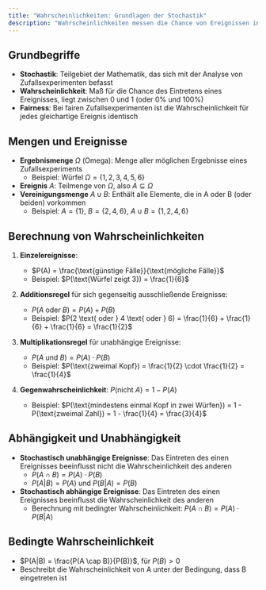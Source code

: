 ```yaml
---
title: "Wahrscheinlichkeiten: Grundlagen der Stochastik"
description: "Wahrscheinlichkeiten messen die Chance von Ereignissen in Zufallsexperimenten. Regeln wie Addition und Multiplikation helfen bei Berechnungen, abhängig von Unabhängigkeit oder Bedingungen."
---
```


## Grundbegriffe

- **Stochastik**: Teilgebiet der Mathematik, das sich mit der Analyse von Zufallsexperimenten befasst
- **Wahrscheinlichkeit**: Maß für die Chance des Eintretens eines Ereignisses, liegt zwischen 0 und 1 (oder 0% und 100%)
- **Fairness**: Bei fairen Zufallsexperimenten ist die Wahrscheinlichkeit für jedes gleichartige Ereignis identisch

## Mengen und Ereignisse

- **Ergebnismenge** $\Omega$ (Omega): Menge aller möglichen Ergebnisse eines Zufallsexperiments
  - Beispiel: Würfel $\Omega = \{1,2,3,4,5,6\}$
- **Ereignis** $A$: Teilmenge von $\Omega$, also $A \subseteq \Omega$
- **Vereinigungsmenge** $A \cup B$: Enthält alle Elemente, die in A oder B (oder beiden) vorkommen
  - Beispiel: $A = \{1\}$, $B = \{2,4,6\}$, $A \cup B = \{1,2,4,6\}$

## Berechnung von Wahrscheinlichkeiten

1. **Einzelereignisse**: 
	- $P(A) = \frac{\text{günstige Fälle}}{\text{mögliche Fälle}}$
	- Beispiel: $P(\text{Würfel zeigt 3}) = \frac{1}{6}$

3. **Additionsregel** für sich gegenseitig ausschließende Ereignisse:
	- $P(A \text{ oder } B) = P(A) + P(B)$
	- Beispiel: $P(2 \text{ oder } 4 \text{ oder } 6) = \frac{1}{6} + \frac{1}{6} + \frac{1}{6} = \frac{1}{2}$

4. **Multiplikationsregel** für unabhängige Ereignisse:
	- $P(A \text{ und } B) = P(A) \cdot P(B)$
	- Beispiel: $P(\text{zweimal Kopf}) = \frac{1}{2} \cdot \frac{1}{2} = \frac{1}{4}$

5. **Gegenwahrscheinlichkeit**: $P(\text{nicht } A) = 1 - P(A)$
	- Beispiel: $P(\text{mindestens einmal Kopf in zwei Würfen}) = 1 - P(\text{zweimal Zahl}) = 1 - \frac{1}{4} = \frac{3}{4}$

## Abhängigkeit und Unabhängigkeit
- **Stochastisch unabhängige Ereignisse**: Das Eintreten des einen Ereignisses beeinflusst nicht die Wahrscheinlichkeit des anderen
	- $P(A \cap B) = P(A) \cdot P(B)$
	- $P(A|B) = P(A)$ und $P(B|A) = P(B)$
- **Stochastisch abhängige Ereignisse**: Das Eintreten des einen Ereignisses beeinflusst die Wahrscheinlichkeit des anderen
	- Berechnung mit bedingter Wahrscheinlichkeit: $P(A \cap B) = P(A) \cdot P(B|A)$

## Bedingte Wahrscheinlichkeit
- $P(A|B) = \frac{P(A \cap B)}{P(B)}$, für $P(B) > 0$
- Beschreibt die Wahrscheinlichkeit von A unter der Bedingung, dass B eingetreten ist

